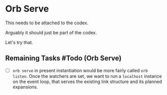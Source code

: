 # Orb Serve

This needs to be attached to the codex.


Arguably it should just be part of the codex.


Let's try that.


## Remaining Tasks #Todo (Orb Serve)

- [ ]  ``orb serve`` in present instantiation would be more fairly called
       ``orb listen``.  Once the watchers are set, we want to run a ``localhost``
       instance on the event loop, that serves the existing link structure and
       its planned expansions.
